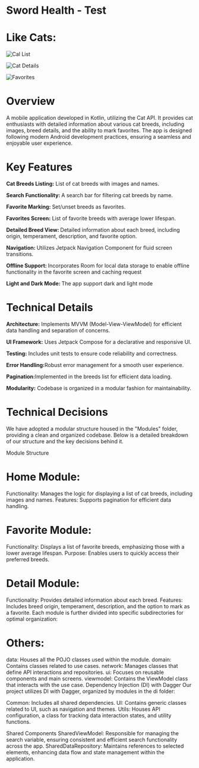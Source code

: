 # Sword Health - Test

# <b>Like Cats:</b>

![Cal List](./screenshots/main1.png)

![Cat Details](./screenshots/main2.png)

![Favorites](./screenshots/main3.png)


# <b>Overview</b>
A mobile application developed in Kotlin, utilizing the Cat API. It provides cat enthusiasts with
detailed information about various cat breeds, including images, breed details, and the ability to
mark favorites. The app is designed following modern Android development practices, ensuring a
seamless and enjoyable user experience.

# <b>Key Features</b>
<b>Cat Breeds Listing:</b> List of cat breeds with images and names.

<b>Search Functionality: </b>A search bar for filtering cat breeds by name.

<b>Favorite Marking: </b> Set/unset breeds as favorites.

<b>Favorites Screen:</b> List of favorite breeds with average lower lifespan.

<b>Detailed Breed View: </b>Detailed information about each breed, including origin, temperament,
description, and favorite option.

<b>Navigation: </b>Utilizes Jetpack Navigation Component for fluid screen transitions.

<b>Offline Support: </b>Incorporates Room for local data storage to enable offline functionality in
the favorite screen and caching request

<b>Light and Dark Mode: </b> The app support dark and light mode


# <b>Technical Details</b>
<b>Architecture:</b> Implements MVVM (Model-View-ViewModel) for efficient data handling and
separation of concerns.

<b>UI Framework:</b> Uses Jetpack Compose for a declarative and responsive UI.

<b>Testing:</b> Includes unit tests to ensure code reliability and correctness.

<b>Error Handling:</b>Robust error management for a smooth user experience.

<b>Pagination:</b>Implemented in the breeds list for efficient data loading.

<b>Modularity:</b> Codebase is organized in a modular fashion for maintainability.

# <b>Technical Decisions</b>
We have adopted a modular structure housed in the "Modules" folder, providing a clean and organized codebase. Below is a detailed breakdown of our structure and the key decisions behind it.

Module Structure

# Home Module:

Functionality: 
Manages the logic for displaying a list of cat breeds, including images and names.
Features: Supports pagination for efficient data handling.

# Favorite Module:

Functionality: 
Displays a list of favorite breeds, emphasizing those with a lower average lifespan.
Purpose: Enables users to quickly access their preferred breeds.

# Detail Module:

Functionality:
Provides detailed information about each breed.
Features: Includes breed origin, temperament, description, and the option to mark as a favorite.
Each module is further divided into specific subdirectories for optimal organization:

# Others:
data: Houses all the POJO classes used within the module.
domain: Contains classes related to use cases.
network: Manages classes that define API interactions and repositories.
ui: Focuses on reusable components and main screens.
viewmodel: Contains the ViewModel class that interacts with the use case.
Dependency Injection (DI) with Dagger
Our project utilizes DI with Dagger, organized by modules in the di folder:

Common: Includes all shared dependencies.
UI: Contains generic classes related to UI, such as navigation and themes.
Utils: Houses API configuration, a class for tracking data interaction states, and utility functions.

Shared Components
SharedViewModel: Responsible for managing the search variable, ensuring consistent and efficient search functionality across the app.
SharedDataRepository: Maintains references to selected elements, enhancing data flow and state management within the application.
